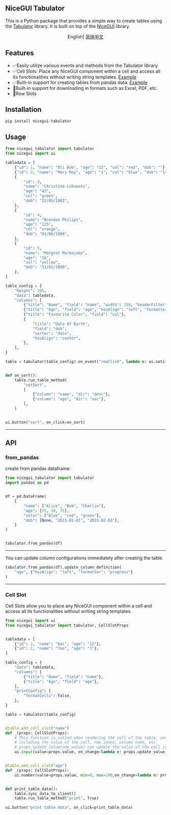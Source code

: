 ## NiceGUI Tabulator

This is a Python package that provides a simple way to create tables using the [Tabulator](https://github.com/olifolkerd/tabulator) library. It is built on top of the [NiceGUI](https://github.com/zauberzeug/nicegui) library.


<div align="center">

English| [简体中文](./README.zh-CN.md)

</div>

## Features

- ✅Easily utilize various events and methods from the Tabulator library.
- ✅Cell Slots: Place any NiceGUI component within a cell and access all its functionalities without writing string templates. [Example](#cell-slot)
- ✅Built-in support for creating tables from pandas data. [Example](#from_pandas)
- 🔲Built-in support for downloading in formats such as Excel, PDF, etc.
- 🔲Row Slots


## Installation

```
pip install nicegui-tabulator
```

## Usage

```python
from nicegui_tabulator import tabulator
from nicegui import ui

tabledata = [
    {"id": 1, "name": "Oli Bob", "age": "12", "col": "red", "dob": ""},
    {"id": 2, "name": "Mary May", "age": "1", "col": "blue", "dob": "14/05/1982"},
    {
        "id": 3,
        "name": "Christine Lobowski",
        "age": "42",
        "col": "green",
        "dob": "22/05/1982",
    },
    {
        "id": 4,
        "name": "Brendon Philips",
        "age": "125",
        "col": "orange",
        "dob": "01/08/1980",
    },
    {
        "id": 5,
        "name": "Margret Marmajuke",
        "age": "16",
        "col": "yellow",
        "dob": "31/01/1999",
    },
]

table_config = {
    "height": 205,  
    "data": tabledata, 
    "columns": [  
        {"title": "Name", "field": "name", "width": 150, "headerFilter": "input"},
        {"title": "Age", "field": "age", "hozAlign": "left", "formatter": "progress"},
        {"title": "Favourite Color", "field": "col"},
        {
            "title": "Date Of Birth",
            "field": "dob",
            "sorter": "date",
            "hozAlign": "center",
        },
    ],
}

table = tabulator(table_config).on_event("rowClick", lambda e: ui.notify(e))


def on_sort():
    table.run_table_method(
        "setSort",
        [
            {"column": "name", "dir": "desc"},
            {"column": "age", "dir": "asc"},
        ],
    )


ui.button("sort", on_click=on_sort)

```

---

## API

### from_pandas
create from pandas dataframe:

```python
from nicegui_tabulator import tabulator
import pandas as pd


df = pd.DataFrame(
    {
        "name": ["Alice", "Bob", "Charlie"],
        "age": [25, 30, 35],
        "color": ["blue", "red", "green"],
        "dob": [None, "2021-01-01", "2021-02-02"],
    }
)


tabulator.from_pandas(df)
```

---

You can update column configurations immediately after creating the table.


```python
tabulator.from_pandas(df).update_column_definition(
    "age", {"hozAlign": "left", "formatter": "progress"}
)
```


---

### Cell Slot

Cell Slots allow you to place any NiceGUI component within a cell and access all its functionalities without writing string templates.

```python
from nicegui import ui
from nicegui_tabulator import tabulator, CellSlotProps


tabledata = [
    {"id": 1, "name": "bar", "age": "12"},
    {"id": 2, "name": "foo", "age": "1"},
]

table_config = {
    "data": tabledata,
    "columns": [
        {"title": "Name", "field": "name"},
        {"title": "Age", "field": "age"},
    ],
    "printConfig": {
        "formatCells": False,
    },
}

table = tabulator(table_config)


@table.add_cell_slot("name")
def _(props: CellSlotProps):
    # This function is called when rendering the cell of the table, and it receives the properties of the cell,
    # including the value of the cell, row index, column name, etc.
    # props.update_value(new_value) can update the value of the cell (updates server-side only, the client needs to manually refresh `sync_data_to_client`).
    ui.input(value=props.value, on_change=lambda e: props.update_value(e.value))


@table.add_cell_slot("age")
def _(props: CellSlotProps):
    ui.number(value=props.value, min=0, max=100,on_change=lambda e: props.update_value(e.value))


def print_table_data():
    table.sync_data_to_client()
    table.run_table_method("print", True)

ui.button("print table data", on_click=print_table_data)
```